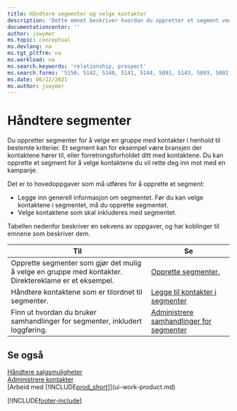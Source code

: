 ```yaml
---
title: Håndtere segmenter og velge kontakter
description: 'Dette emnet beskriver hvordan du oppretter et segment ved å velge en gruppe med kontakter i henhold til bestemte kriterier, og senere angi at segmentet skal ha en kampanje.'
documentationcenter: ''
author: jswymer
ms.topic: conceptual
ms.devlang: na
ms.tgt_pltfrm: na
ms.workload: na
ms.search.keywords: 'relationship, prospect'
ms.search.forms: '5150, 5142, 5140, 5141, 5144, 5091, 5143, 5093, 5092'
ms.date: 06/22/2021
ms.author: jswymer
---
```

# <a name="managing-segments"></a><a name="managing-segments"></a><a name="managing-segments"></a>Håndtere segmenter
Du oppretter segmenter for å velge en gruppe med kontakter i henhold til bestemte kriterier. Et segment kan for eksempel være bransjen der kontaktene hører til, eller forretningsforholdet ditt med kontaktene. Du kan opprette et segment for å velge kontaktene du vil rette deg inn mot med en kampanje.

Det er to hovedoppgaver som må utføres for å opprette et segment:

* Legge inn generell informasjon om segmentet. Før du kan velge kontaktene i segmentet, må du opprette segmentet.
* Velge kontaktene som skal inkluderes med segmentet.

Tabellen nedenfor beskriver en sekvens av oppgaver, og har koblinger til emnene som beskriver dem.

| Til | Se |
| --- | --- |
| Opprette segmenter som gjør det mulig å velge en gruppe med kontakter. Direktereklame er et eksempel. |[Opprette segmenter.](marketing-how-create-segment.md) |
| Håndtere kontaktene som er tilordnet til segmenter. |[Legge til kontakter i segmenter](marketing-add-contact-segment.md) |
| Finn ut hvordan du bruker samhandlinger for segmenter, inkludert loggføring. |[Administrere samhandlinger for segmenter](marketing-interaction-segments.md) |

## <a name="see-also"></a><a name="see-also"></a><a name="see-also"></a>Se også
[Håndtere salgsmuligheter](marketing-manage-sales-opportunities.md)  
[Administrere kontakter](marketing-contacts.md)  
[Arbeid med [!INCLUDE[prod_short](includes/prod_short.md)]](ui-work-product.md)


[!INCLUDE[footer-include](includes/footer-banner.md)]
